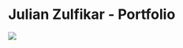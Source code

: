 # Julian Zulfikar - Portfolio
![](https://github.com/julian-z/julian-z.github.io/blob/main/images/github_more_movement.gif)